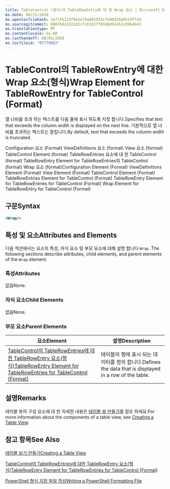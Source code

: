```yaml
---
title: TableControl (형식)의 TableRowEntry에 대 한 Wrap 요소 | Microsoft Docs
ms.date: 09/13/2016
ms.openlocfilehash: 1ef1f6133f9e5e7da685933cfe90d39a0519ff44
ms.sourcegitcommit: 0907b8c6322d2c7c61b17f8168d53452c8964b41
ms.translationtype: MT
ms.contentlocale: ko-KR
ms.lasthandoff: 08/05/2020
ms.locfileid: "87779882"
---
```

# <a name="wrap-element-for-tablerowentry-for-tablecontrol--format"></a><span data-ttu-id="69ddf-102">TableControl의 TableRowEntry에 대한 Wrap 요소(형식)</span><span class="sxs-lookup"><span data-stu-id="69ddf-102">Wrap Element for TableRowEntry for TableControl  (Format)</span></span>

<span data-ttu-id="69ddf-103">열 너비를 초과 하는 텍스트를 다음 줄에 표시 하도록 지정 합니다.</span><span class="sxs-lookup"><span data-stu-id="69ddf-103">Specifies that text that exceeds the column width is displayed on the next line.</span></span> <span data-ttu-id="69ddf-104">기본적으로 열 너비를 초과하는 텍스트는 잘립니다.</span><span class="sxs-lookup"><span data-stu-id="69ddf-104">By default, text that exceeds the column width is truncated.</span></span>

<span data-ttu-id="69ddf-105">Configuration 요소 (Format) ViewDefinitions 요소 (format) View 요소 (format) TableControl Element (format) TableRowEntries 요소에 대 한 TableControl (format) TableRowEntry Element for TableRowEntries의 TableControl (format) Wrap 요소 (format)</span><span class="sxs-lookup"><span data-stu-id="69ddf-105">Configuration Element (Format) ViewDefinitions Element (Format) View Element (Format) TableControl Element (Format) TableRowEntries Element for TableControl (Format) TableRowEntry Element for TableRowEntries for TableControl (Format) Wrap Element for TableRowEntry for TableControl (Format)</span></span>

## <a name="syntax"></a><span data-ttu-id="69ddf-106">구문</span><span class="sxs-lookup"><span data-stu-id="69ddf-106">Syntax</span></span>

```xml
<Wrap/>
```

## <a name="attributes-and-elements"></a><span data-ttu-id="69ddf-107">특성 및 요소</span><span class="sxs-lookup"><span data-stu-id="69ddf-107">Attributes and Elements</span></span>

<span data-ttu-id="69ddf-108">다음 섹션에서는 요소의 특성, 자식 요소 및 부모 요소에 대해 설명 합니다 `Wrap` .</span><span class="sxs-lookup"><span data-stu-id="69ddf-108">The following sections describe attributes, child elements, and parent elements of the `Wrap` element.</span></span>

### <a name="attributes"></a><span data-ttu-id="69ddf-109">특성</span><span class="sxs-lookup"><span data-stu-id="69ddf-109">Attributes</span></span>

<span data-ttu-id="69ddf-110">없음</span><span class="sxs-lookup"><span data-stu-id="69ddf-110">None.</span></span>

### <a name="child-elements"></a><span data-ttu-id="69ddf-111">자식 요소</span><span class="sxs-lookup"><span data-stu-id="69ddf-111">Child Elements</span></span>

<span data-ttu-id="69ddf-112">없음</span><span class="sxs-lookup"><span data-stu-id="69ddf-112">None.</span></span>

### <a name="parent-elements"></a><span data-ttu-id="69ddf-113">부모 요소</span><span class="sxs-lookup"><span data-stu-id="69ddf-113">Parent Elements</span></span>

|<span data-ttu-id="69ddf-114">요소</span><span class="sxs-lookup"><span data-stu-id="69ddf-114">Element</span></span>|<span data-ttu-id="69ddf-115">설명</span><span class="sxs-lookup"><span data-stu-id="69ddf-115">Description</span></span>|
|-------------|-----------------|
|[<span data-ttu-id="69ddf-116">TableControl의 TableRowEntries에 대한 TableRowEntry 요소(형식)</span><span class="sxs-lookup"><span data-stu-id="69ddf-116">TableRowEntry Element for TableRowEntries for TableControl (Format)</span></span>](./tablerowentry-element-for-tablerowentries-for-tablecontrol-format.md)|<span data-ttu-id="69ddf-117">테이블의 행에 표시 되는 데이터를 정의 합니다.</span><span class="sxs-lookup"><span data-stu-id="69ddf-117">Defines the data that is displayed in a row of the table.</span></span>|

## <a name="remarks"></a><span data-ttu-id="69ddf-118">설명</span><span class="sxs-lookup"><span data-stu-id="69ddf-118">Remarks</span></span>

<span data-ttu-id="69ddf-119">테이블 뷰의 구성 요소에 대 한 자세한 내용은 [테이블 뷰 만들기](./creating-a-table-view.md)를 참조 하세요.</span><span class="sxs-lookup"><span data-stu-id="69ddf-119">For more information about the components of a table view, see [Creating a Table View](./creating-a-table-view.md).</span></span>

## <a name="see-also"></a><span data-ttu-id="69ddf-120">참고 항목</span><span class="sxs-lookup"><span data-stu-id="69ddf-120">See Also</span></span>

[<span data-ttu-id="69ddf-121">테이블 보기 만들기</span><span class="sxs-lookup"><span data-stu-id="69ddf-121">Creating a Table View</span></span>](./creating-a-table-view.md)

[<span data-ttu-id="69ddf-122">TableControl의 TableRowEntries에 대한 TableRowEntry 요소(형식)</span><span class="sxs-lookup"><span data-stu-id="69ddf-122">TableRowEntry Element for TableRowEntries for TableControl (Format)</span></span>](./tablerowentry-element-for-tablerowentries-for-tablecontrol-format.md)

[<span data-ttu-id="69ddf-123">PowerShell 형식 지정 파일 작성</span><span class="sxs-lookup"><span data-stu-id="69ddf-123">Writing a PowerShell Formatting File</span></span>](./writing-a-powershell-formatting-file.md)

